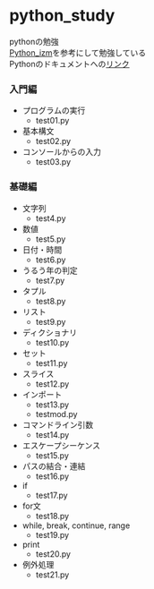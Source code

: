 # python_study
pythonの勉強  
[Python_izm](https://www.python-izm.com/)を参考にして勉強している  
Pythonのドキュメントへの[リンク](https://docs.python.jp/)  

### 入門編
- プログラムの実行
  - test01.py
- 基本構文
  - test02.py
- コンソールからの入力
  - test03.py
### 基礎編
- 文字列
  - test4.py
- 数値
  - test5.py
- 日付・時間
  - test6.py
- うるう年の判定
  - test7.py
- タプル
  - test8.py
- リスト
  - test9.py
- ディクショナリ
  - test10.py
- セット
  - test11.py
- スライス
  - test12.py
- インポート
  - test13.py
  - testmod.py
- コマンドライン引数
  - test14.py
- エスケープシーケンス
  - test15.py
- パスの結合・連結
  - test16.py
- if
  - test17.py
- for文
  - test18.py
- while, break, continue, range
  - test19.py
- print
  - test20.py
- 例外処理
  - test21.py

